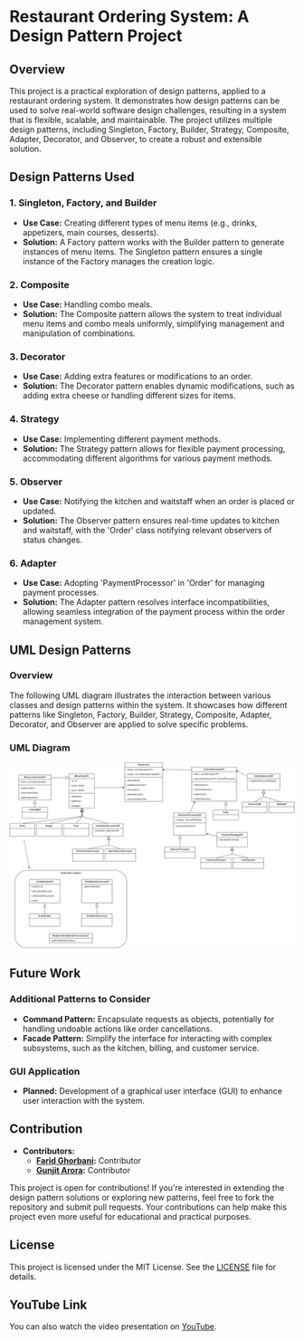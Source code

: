 # **Restaurant Ordering System: A Design Pattern Project**

## **Overview**

This project is a practical exploration of design patterns, applied to a restaurant ordering system. It demonstrates how design patterns can be used to solve real-world software design challenges, resulting in a system that is flexible, scalable, and maintainable. The project utilizes multiple design patterns, including Singleton, Factory, Builder, Strategy, Composite, Adapter, Decorator, and Observer, to create a robust and extensible solution.

## **Design Patterns Used**

### **1. Singleton, Factory, and Builder**
- **Use Case:** Creating different types of menu items (e.g., drinks, appetizers, main courses, desserts).
- **Solution:** A Factory pattern works with the Builder pattern to generate instances of menu items. The Singleton pattern ensures a single instance of the Factory manages the creation logic.

### **2. Composite**
- **Use Case:** Handling combo meals.
- **Solution:** The Composite pattern allows the system to treat individual menu items and combo meals uniformly, simplifying management and manipulation of combinations.

### **3. Decorator**
- **Use Case:** Adding extra features or modifications to an order.
- **Solution:** The Decorator pattern enables dynamic modifications, such as adding extra cheese or handling different sizes for items.

### **4. Strategy**
- **Use Case:** Implementing different payment methods.
- **Solution:** The Strategy pattern allows for flexible payment processing, accommodating different algorithms for various payment methods.

### **5. Observer**
- **Use Case:** Notifying the kitchen and waitstaff when an order is placed or updated.
- **Solution:** The Observer pattern ensures real-time updates to kitchen and waitstaff, with the 'Order' class notifying relevant observers of status changes.

### **6. Adapter**
- **Use Case:** Adopting 'PaymentProcessor' in 'Order' for managing payment processes.
- **Solution:** The Adapter pattern resolves interface incompatibilities, allowing seamless integration of the payment process within the order management system.

## **UML Design Patterns**

### **Overview**
The following UML diagram illustrates the interaction between various classes and design patterns within the system. It showcases how different patterns like Singleton, Factory, Builder, Strategy, Composite, Adapter, Decorator, and Observer are applied to solve specific problems.

### **UML Diagram**
![Project Architecture](UML/UML.png)

## **Future Work**

### **Additional Patterns to Consider**
- **Command Pattern:** Encapsulate requests as objects, potentially for handling undoable actions like order cancellations.
- **Facade Pattern:** Simplify the interface for interacting with complex subsystems, such as the kitchen, billing, and customer service.

### **GUI Application**
- **Planned:** Development of a graphical user interface (GUI) to enhance user interaction with the system.

## **Contribution**

- **Contributors:**
  - **[Farid Ghorbani](https://github.com/Faridghr):** Contributor
  - **[Gunjit Arora](https://github.com/gunjitNEU):** Contributor

This project is open for contributions! If you're interested in extending the design pattern solutions or exploring new patterns, feel free to fork the repository and submit pull requests. Your contributions can help make this project even more useful for educational and practical purposes.

## **License**

This project is licensed under the MIT License. See the [LICENSE](LICENSE) file for details.

## YouTube Link
You can also watch the video presentation on [YouTube](https://youtu.be/dOjDfHnG3tM).